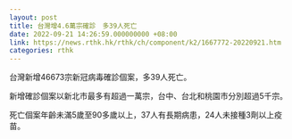 ```yaml
---
layout: post
title: 台灣增4.6萬宗確診　多39人死亡
date: 2022-09-21 14:26:59.000000000 +08:00
link: https://news.rthk.hk/rthk/ch/component/k2/1667772-20220921.htm
categories: rthk
---
```


台灣新增46673宗新冠病毒確診個案，多39人死亡。

新增確診個案以新北市最多有超過一萬宗，台中、台北和桃園市分別超過5千宗。

死亡個案年齡未滿5歲至90多歲以上，37人有長期病患，24人未接種3劑以上疫苗。
